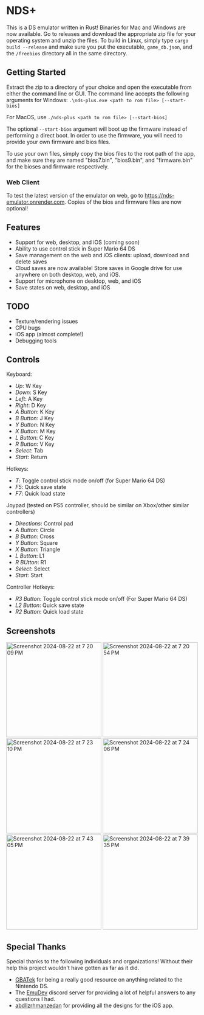 # NDS+

This is a DS emulator written in Rust! Binaries for Mac and Windows are now available. Go to releases and download the appropriate zip file for your operating system and unzip the files. To build in Linux, simply type `cargo build --release` and make sure you put the executable, `game_db.json`, and the `/freebios` directory all in the same directory.

## Getting Started

Extract the zip to a directory of your choice and open the executable from either the command line or GUI. The command line accepts the following arguments for Windows: `.\nds-plus.exe <path to rom file> [--start-bios]`

For MacOS, use `./nds-plus <path to rom file> [--start-bios]`

The optional `--start-bios` argument will boot up the firmware instead of performing a direct boot. In order to use the firmware, you will need to provide your own firmware and bios files.

To use your own files, simply copy the bios files to the root path of the app, and make sure they are named "bios7.bin", "bios9.bin", and "firmware.bin" for the bioses and firmware respectively.

### Web Client

To test the latest version of the emulator on web, go to https://nds-emulator.onrender.com. Copies of the bios and firmware files are now optional!

## Features

- Support for web, desktop, and iOS (coming soon)
- Ability to use control stick in Super Mario 64 DS
- Save management on the web and iOS clients: upload, download and delete saves
- Cloud saves are now available! Store saves in Google drive for use anywhere on both desktop, web, and iOS.
- Support for microphone on desktop, web, and iOS
- Save states on web, desktop, and iOS

## TODO

- Texture/rendering issues
- CPU bugs
- iOS app (almost complete!)
- Debugging tools

## Controls

Keyboard:

- *Up*: W Key
- *Down*: S Key
- *Left*: A Key
- *Right*: D Key
- *A Button*: K Key
- *B Button*: J Key
- *Y Button*: N Key
- *X Button*: M Key
- *L Button*: C Key
- *R Button*: V Key
- *Select*: Tab
- *Start*: Return

Hotkeys:

- *T*: Toggle control stick mode on/off (for Super Mario 64 DS)
- *F5*: Quick save state
- *F7*: Quick load state

Joypad (tested on PS5 controller, should be similar on Xbox/other similar controllers)

- *Directions*: Control pad
- *A Button*: Circle
- *B Button*: Cross
- *Y Button*: Square
- *X Button*: Triangle
- *L Button*: L1
- *R BUtton*: R1
- *Select*: Select
- *Start*: Start

Controller Hotkeys:

- *R3 Button*: Toggle control stick mode on/off (For Super Mario 64 DS)
- *L2 Button*: Quick save state
- *R2 Button*: Quick load state

## Screenshots

<img width="250" alt="Screenshot 2024-08-22 at 7 20 09 PM" src="https://github.com/user-attachments/assets/aee2e327-b552-4648-99fd-98be39994914">
<img width="250" alt="Screenshot 2024-08-22 at 7 20 54 PM" src="https://github.com/user-attachments/assets/8c2875df-d052-4d08-b1de-dd4126a1412e">
<img width="250" alt="Screenshot 2024-08-22 at 7 23 10 PM" src="https://github.com/user-attachments/assets/a5d50262-2383-4c5f-97a3-b46531fcfd9a">
<img width="250" alt="Screenshot 2024-08-22 at 7 24 06 PM" src="https://github.com/user-attachments/assets/db0f3eb3-02fd-46d3-b491-f22c575ab077">
<img width="250" alt="Screenshot 2024-08-22 at 7 43 05 PM" src="https://github.com/user-attachments/assets/1d41de7b-1089-4daa-943e-e5d79b6f9c6e">
<img width="250" alt="Screenshot 2024-08-22 at 7 39 35 PM" src="https://github.com/user-attachments/assets/43fb5b61-2037-4915-9cc6-5dfeacb3a62d">

## Special Thanks

Special thanks to the following individuals and organizations! Without their help this project wouldn't have gotten as far as it did.

- <a href="https://www.problemkaputt.de/gbatek.htm">GBATek</a> for being a really good resource on anything related to the Nintendo DS.
- The <a href="https://emudev.org/">EmuDev</a> discord server for providing a lot of helpful answers to any questions I had.
- <a href="https://github.com/abdllrhmanzedan">abdllzrhmanzedan</a> for providing all the designs for the iOS app. 

